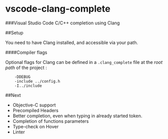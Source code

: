 # vscode-clang-complete
###Visual Studio Code C/C++ completion using Clang

##Setup

You need to have Clang installed, and accessible via your path.

####Compiler flags

Optional flags for Clang can be defined in a `.clang_complete` file at the *root path*  of the project :

```
    -DDEBUG
    -include ../config.h
    -I../include
```

##Next

- Objective-C support
- Precompiled Headers
- Better completion, even when typing in already started token.
- Completion of functions parameters
- Type-check on Hover
- Linter

